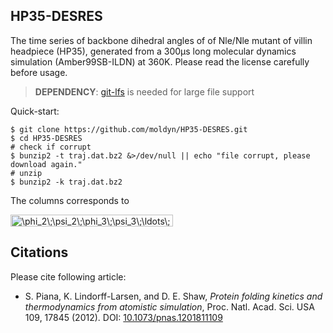 ## HP35-DESRES
The time series of backbone dihedral angles of of Nle/Nle mutant of villin headpiece (HP35), generated from a 300μs long molecular dynamics simulation (Amber99SB-ILDN) at 360K. Please read the license carefully before usage.

> **DEPENDENCY**: [git-lfs](https://git-lfs.github.com) is needed for large file support

Quick-start:
``` 
$ git clone https://github.com/moldyn/HP35-DESRES.git
$ cd HP35-DESRES
# check if corrupt
$ bunzip2 -t traj.dat.bz2 &>/dev/null || echo "file corrupt, please download again."
# unzip
$ bunzip2 -k traj.dat.bz2

```

The columns corresponds to

<img src="http://www.sciweavers.org/tex2img.php?eq=%5Cphi_2%5C%3B%5Cpsi_2%5C%3B%5Cphi_3%5C%3B%5Cpsi_3%5C%3B%5Cldots%5C%3B%5Cphi_%7B33%7D%5C%3B%5Cpsi_%7B33%7D%5C%3B%5Cphi_%7B34%7D%5C%3B%5Cpsi_%7B34%7D&bc=White&fc=Black&im=jpg&fs=12&ff=arev&edit=0" align="center" border="0" alt="\phi_2\;\psi_2\;\phi_3\;\psi_3\;\ldots\;\phi_{33}\;\psi_{33}\;\phi_{34}\;\psi_{34}" width="260" height="19" />

## Citations
Please cite following article:
  - S. Piana, K. Lindorff-Larsen, and D. E. Shaw, *Protein folding kinetics and thermodynamics from atomistic simulation*,
    Proc. Natl. Acad. Sci. USA 109, 17845 (2012).
    DOI: [10.1073/pnas.1201811109](https://doi.org/10.1073/pnas.1201811109)
